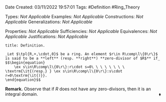 <div class="topSpace"></div>

Date Created: 03/11/2022 19:57:01
Tags: #Definition #Ring_Theory

Types: _Not Applicable_
Examples: _Not Applicable_
Constructions: _Not Applicable_
Generalizations: _Not Applicable_

Properties: _Not Applicable_
Sufficiencies: _Not Applicable_
Equivalences: _Not Applicable_
Justifications: _Not Applicable_

``` ad-Definition
title: Definition.

_Let $\tpl{R,+,\cdot,0}$ be a ring. An element $r\in R\comp\l\{0\r\}$ is said to be a **left** (resp. **right**) **zero-divisor of $R$** if_
$$\begin{equation}
    \ex s\in\R\comp\l\{0\r\}:r\cdot s=0\ \ \ \ \ \ \ \ \textrm{\it{(resp.} } \ex s\in\R\comp\l\{0\r\}:s\cdot r=0\textrm{\it{)}}.
\end{equation}$$

```

**Remark.** Observe that if $R$ does not have any zero-divisors, then it is an integral domain.<span style="float:right;">$\blacklozenge$</span>

